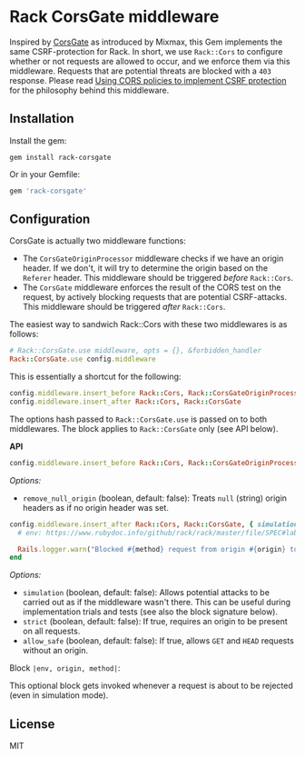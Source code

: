 # Rack CorsGate middleware

Inspired by [CorsGate](https://github.com/mixmaxhq/cors-gate) as introduced by Mixmax, this Gem implements the same
CSRF-protection for Rack. In short, we use `Rack::Cors` to configure whether or not requests are allowed to occur, and
we enforce them via this middleware. Requests that are potential threats are blocked with a `403` response. Please read
[Using CORS policies to implement CSRF protection](https://mixmax.com/blog/modern-csrf) for the philosophy behind this
middleware.

## Installation

Install the gem:

`gem install rack-corsgate`

Or in your Gemfile:

```ruby
gem 'rack-corsgate'
```

## Configuration

CorsGate is actually two middleware functions:
 
- The `CorsGateOriginProcessor` middleware checks if we have an origin header. If we don't, it will try to determine the
  origin based on the `Referer` header. This middleware should be triggered *before* `Rack::Cors`.
- The `CorsGate` middleware enforces the result of the CORS test on the request, by actively blocking requests that are
  potential CSRF-attacks. This middleware should be triggered *after* `Rack::Cors`.

The easiest way to sandwich Rack::Cors with these two middlewares is as follows:

```ruby
# Rack::CorsGate.use middleware, opts = {}, &forbidden_handler
Rack::CorsGate.use config.middleware
```

This is essentially a shortcut for the following:

```ruby
config.middleware.insert_before Rack::Cors, Rack::CorsGateOriginProcessor
config.middleware.insert_after Rack::Cors, Rack::CorsGate
```

The options hash passed to `Rack::CorsGate.use` is passed on to both middlewares. The block applies to `Rack::CorsGate`
only (see API below).

**API**

```ruby
config.middleware.insert_before Rack::Cors, Rack::CorsGateOriginProcessor, { remove_null_origin: false }
```

*Options:*

- `remove_null_origin` (boolean, default: false): Treats `null` (string) origin headers as if no origin header was set.

```ruby
config.middleware.insert_after Rack::Cors, Rack::CorsGate, { simulation: false, strict: true, allow_safe: true } do |env, origin, method|
  # env: https://www.rubydoc.info/github/rack/rack/master/file/SPEC#label-The+Environment

  Rails.logger.warn("Blocked #{method} request from origin #{origin} to #{env['PATH_INFO']}")
end
```

*Options:*

- `simulation` (boolean, default: false): Allows potential attacks to be carried out as if the middleware wasn't there.
  This can be useful during implementation trials and tests (see also the block signature below).
- `strict` (boolean, default: false): If true, requires an origin to be present on all requests.
- `allow_safe` (boolean, default: false): If true, allows `GET` and `HEAD` requests without an origin.

Block `|env, origin, method|`:

This optional block gets invoked whenever a request is about to be rejected (even in simulation mode).

## License

MIT
